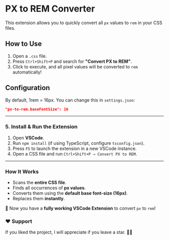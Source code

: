 # PX to REM Converter

This extension allows you to quickly convert all `px` values to `rem` in your CSS files.

## How to Use

1. Open a `.css` file.
2. Press `Ctrl+Shift+P` and search for **"Convert PX to REM"**.
3. Click to execute, and all pixel values will be converted to `rem` automatically!

## Configuration

By default, 1rem = 16px. You can change this in `settings.json`:

```json
"px-to-rem.baseFontSize": 16
```

---

### **5. Install & Run the Extension**
1. Open **VSCode**.
2. Run `npm install` (if using TypeScript, configure `tsconfig.json`).
3. Press `F5` to launch the extension in a new VSCode instance.
4. Open a CSS file and run `Ctrl+Shift+P → Convert PX to REM`.

---

### **How It Works**
- Scans the **entire CSS file**.
- Finds all occurrences of **px values**.
- Converts them using the **default base font-size (16px)**.
- Replaces them **instantly**.

🚀 Now you have a **fully working VSCode Extension** to convert `px` to `rem`!

### **❤️ Support**

If you liked the project, I will appreciate if you leave a star. 🌟😊
